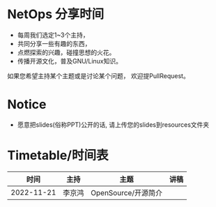 # NetOps 分享时间

- 每周我们选定1~3个主持，
- 共同分享一些有趣的东西，
- 点燃探索的兴趣，碰撞思想的火花。
- 传播开源文化，普及GNU/Linux知识。

如果您希望主持某个主题或是讨论某个问题， 欢迎提PullRequest。

# Notice

- 愿意把slides(俗称PPT)公开的话, 请上传您的slides到resources文件夹

# Timetable/时间表

| 时间        | 主持   | 主题                          | 讲稿    |
|-------------|--------|-------------------------------|---------|
|2022-11-21   | 李京鸿 | OpenSource/开源简介           |         |
